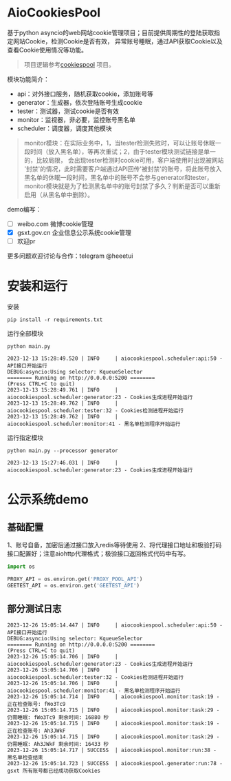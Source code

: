 # AioCookiesPool

基于python asyncio的web网站cookie管理项目；目前提供周期性的登陆获取指定网站Cookie，检测Cookie是否有效，
异常账号睡眠，通过API获取Cookie以及查看Cookie使用情况等功能。

> 项目逻辑参考[cookiespool](https://github.com/Python3WebSpider/cookiespool) 项目。

模块功能简介：
- api：对外接口服务，随机获取cookie，添加账号等
- generator：生成器，依次登陆账号生成cookie
- tester：测试器，测试cookie是否有效
- monitor：监视器，非必要，监控账号黑名单
- scheduler：调度器，调度其他模块

> monitor模块：在实际业务中，1，当tester检测失败时，可以让账号休眠一段时间（放入黑名单），等再次重试；2，由于tester模块测试链接是单一的，比较局限，
> 会出现tester检测时cookie可用，客户端使用时出现被网站
> '封禁'的情况，此时需要客户端通过API回传'被封禁'的账号，将此账号放入黑名单的休眠一段时间，黑名单中的账号不会参与generator和tester，
> monitor模块就是为了检测黑名单中的账号封禁了多久？判断是否可以重新启用（从黑名单中删除）。

demo编写：
- [ ] weibo.com 微博cookie管理
- [x] gsxt.gov.cn 企业信息公示系统cookie管理
- [ ] 欢迎pr

更多问题欢迎讨论与合作：telegram @heeetui

# 安装和运行
安装
```shell
pip install -r requirements.txt
```
运行全部模块
```shell
python main.py
```
```shell
2023-12-13 15:28:49.520 | INFO     | aiocookiespool.scheduler:api:50 - API接口开始运行
DEBUG:asyncio:Using selector: KqueueSelector
======== Running on http://0.0.0.0:5200 ========
(Press CTRL+C to quit)
2023-12-13 15:28:49.761 | INFO     | aiocookiespool.scheduler:generator:23 - Cookies生成进程开始运行
2023-12-13 15:28:49.762 | INFO     | aiocookiespool.scheduler:tester:32 - Cookies检测进程开始运行
2023-12-13 15:28:49.762 | INFO     | aiocookiespool.scheduler:monitor:41 - 黑名单检测程序开始运行
```
运行指定模块
```shell
python main.py --processor generator
```
```shell
2023-12-13 15:27:46.031 | INFO     | aiocookiespool.scheduler:generator:23 - Cookies生成进程开始运行
```

# 公示系统demo

## 基础配置
1、账号自备，加密后通过接口放入redis等待使用
2、将代理接口地址和极验打码接口配置好；注意aiohttp代理格式；极验接口返回格式代码中有写。
```python
import os

PROXY_API = os.environ.get('PROXY_POOL_API')
GEETEST_API = os.environ.get('GEETEST_API')
```
## 部分测试日志
```shell
2023-12-26 15:05:14.447 | INFO     | aiocookiespool.scheduler:api:50 - API接口开始运行
DEBUG:asyncio:Using selector: KqueueSelector
======== Running on http://0.0.0.0:5200 ========
(Press CTRL+C to quit)
2023-12-26 15:05:14.706 | INFO     | aiocookiespool.scheduler:generator:23 - Cookies生成进程开始运行
2023-12-26 15:05:14.706 | INFO     | aiocookiespool.scheduler:tester:32 - Cookies检测进程开始运行
2023-12-26 15:05:14.706 | INFO     | aiocookiespool.scheduler:monitor:41 - 黑名单检测程序开始运行
2023-12-26 15:05:14.714 | INFO     | aiocookiespool.monitor:task:19 - 正在检查账号: fWo3Tc9
2023-12-26 15:05:14.715 | INFO     | aiocookiespool.monitor:task:29 - 仍需睡眠: fWo3Tc9 剩余时间: 16880 秒
2023-12-26 15:05:14.715 | INFO     | aiocookiespool.monitor:task:19 - 正在检查账号: Ah3JWkF
2023-12-26 15:05:14.715 | INFO     | aiocookiespool.monitor:task:29 - 仍需睡眠: Ah3JWkF 剩余时间: 16433 秒
2023-12-26 15:05:14.717 | SUCCESS  | aiocookiespool.monitor:run:38 - 黑名单检查结束
2023-12-26 15:05:14.723 | SUCCESS  | aiocookiespool.generator:run:78 - gsxt 所有账号都已经成功获取Cookies
```
